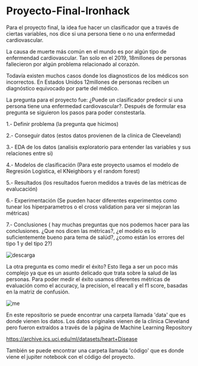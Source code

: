 # Proyecto-Final-Ironhack


Para el proyecto final, la idea fue hacer un clasificador que a través de ciertas variables, nos dice si una persona tiene o no una enfermedad cardiovascular. 




La causa de muerte más común en el mundo es por algún tipo de enfermendad cardiovascular. Tan solo en el 2019, 18millones de personas fallecieron por algún problema relacionado al corazón. 

Todavía existen muchos casos donde los diagnosticos de los médicos son incorrectos. En Estados Unidos 12millones de personas reciben un diagnóstico equivocado por parte del médico. 


La pregunta para el proyecto fue: ¿Puede un clasificador predecir si una persona tiene una enfermedad cardiovascular?. Después de formular esa pregunta se siguieron los pasos para poder constestarla.


1.- Definir problema (la pregunta que hicimos)

2.- Conseguir datos (estos datos provienen de la clinica de Cleeveland)

3.- EDA de los datos (analisis exploratorio para entender las variables y sus relaciones entre si)

4.- Modelos de clasificación (Para este proyecto usamos el modelo de Regresión Logística, el KNeighbors y el random forest)

5.- Resultados (los resultados fueron medidos a través de las métricas de evalucación)

6.- Experimentación (Se pueden hacer diferentes experimentos como tunear los hiperparametros o el cross validation para ver si mejoran las métricas)

7.- Conclusiones ( hay muchas preguntas que nos podemos hacer para las conclusiones. ¿Que nos dicen las métricas?, ¿el modelo es lo suficientemente bueno para tema de salúd?, ¿como están los errores  del tipo 1 y del tipo 2?)






![descarga](https://user-images.githubusercontent.com/110119199/194411676-6dcf8ab8-ffb7-4eaa-a702-e862fd783dd1.png)




La otra pregunta es como medir el éxito? Esto llega a ser un poco más complejo ya que es un asunto delicado que trata sobre la salud de las personas. 
Para poder medir el éxito usamos diferentes métricas de evaluación como el accuracy, la precision, el reacall y el f1 score, basadas en la matriz de confusión.

![me](https://user-images.githubusercontent.com/110119199/194412192-e8d2b348-aea3-4bdf-839d-9fa387fbc796.jpeg)





En este repositorio se puede encontrar una carpeta llamada 'data' que es donde vienen los datos.
Los datos originales vienen de la clinica Cleveland pero fueron extraídos a través de la página de Machine Learning Repository

https://archive.ics.uci.edu/ml/datasets/heart+Disease



También se puede encontrar una carpeta llamada 'código' que es donde viene el jupiter notebook con el código del proyecto. 



